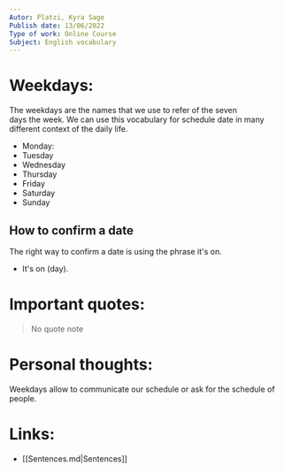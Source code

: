 ```yaml
---
Autor: Platzi, Kyra Sage 
Publish date: 13/06/2022 
Type of work: Online Course 
Subject: English vocabulary 
---
```

# Weekdays:
The weekdays are the names that we use to refer of the seven  
days the week. We can use this vocabulary for schedule date in 
many different context of the daily life.
- Monday:
- Tuesday
- Wednesday
- Thursday
- Friday
- Saturday
- Sunday
## How to confirm a date
The right way to confirm a date is using the phrase it's on.
- It's on (day).
# Important quotes:
> No quote note
# Personal thoughts:
Weekdays allow to communicate our schedule or ask for the schedule 
of people.
# Links:
- [[Sentences.md|Sentences]]   
